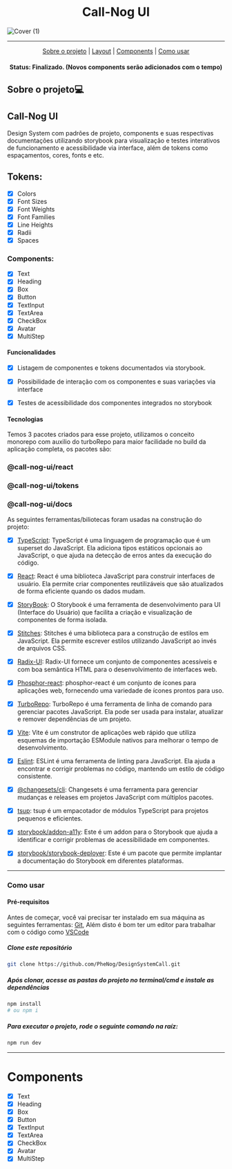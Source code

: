 <h1 align="center">Call-Nog UI</h1>

![Cover (1)](https://github.com/PheNog/ignite-shop/assets/104810112/6ad0986e-2da1-4526-b32f-65b236982857)

---

<p align="center">
 <a href="#sobre-o-projeto">Sobre o projeto</a> |
 <a href="#layout">Layout</a> | 
 <a href="#components">Components</a> |  
 <a href="#como-usar">Como usar</a> 
</p>

<h4 align="center">
   Status: Finalizado. (Novos components serão adicionados com o tempo)
</h4>

## Sobre o projeto💻
## Call-Nog UI
Design System com padrões de projeto, components e suas respectivas documentações utilizando storybook para visualização e testes interativos de funcionamento e acessibilidade via interface, além de tokens como espaçamentos, cores, fonts  e etc.
## Tokens:
- [x] Colors
- [x] Font Sizes
- [x] Font Weights
- [x] Font Families
- [x] Line Heights
- [x] Radii
- [x] Spaces
### Components:
- [x] Text
- [x] Heading
- [x] Box
- [x] Button
- [x] TextInput
- [x] TextArea
- [x] CheckBox
- [x] Avatar
- [x] MultiStep

#### Funcionalidades

- [X] Listagem de componentes e tokens documentados via storybook.
- [X] Possibilidade de interação com os componentes e suas variações via interface
- [X] Testes de acessibilidade dos componentes integrados no storybook


#### Tecnologias

Temos 3 pacotes criados para esse projeto, utilizamos o conceito monorepo com auxilio do turboRepo para maior facilidade no build da aplicação completa, os pacotes são:
### @call-nog-ui/react
### @call-nog-ui/tokens
### @call-nog-ui/docs

As seguintes ferramentas/biliotecas foram usadas na construção do projeto:

- [x] [TypeScript](https://www.typescriptlang.org/): TypeScript é uma linguagem de programação que é um superset do JavaScript. Ela adiciona tipos estáticos opcionais ao JavaScript, o que ajuda na detecção de erros antes da execução do código.

- [x] [React](https://reactjs.org/): React é uma biblioteca JavaScript para construir interfaces de usuário. Ela permite criar componentes reutilizáveis que são atualizados de forma eficiente quando os dados mudam.

- [x] [StoryBook](https://storybook.js.org/): O Storybook é uma ferramenta de desenvolvimento para UI (Interface do Usuário) que facilita a criação e visualização de componentes de forma isolada.

- [x] [Stitches](https://stitches.dev/): Stitches é uma biblioteca para a construção de estilos em JavaScript. Ela permite escrever estilos utilizando JavaScript ao invés de arquivos CSS.

- [x] [Radix-UI](https://www.radix-ui.com/): Radix-UI fornece um conjunto de componentes acessíveis e com boa semântica HTML para o desenvolvimento de interfaces web.

- [x] [Phosphor-react](https://www.npmjs.com/package/phosphor-react): phosphor-react é um conjunto de ícones para aplicações web, fornecendo uma variedade de ícones prontos para uso.

- [x] [TurboRepo](https://www.npmjs.com/package/turbo): TurboRepo é uma ferramenta de linha de comando para gerenciar pacotes JavaScript. Ela pode ser usada para instalar, atualizar e remover dependências de um projeto.

- [x] [Vite](https://vitejs.dev/): Vite é um construtor de aplicações web rápido que utiliza esquemas de importação ESModule nativos para melhorar o tempo de desenvolvimento.

- [x] [Eslint](https://eslint.org/): ESLint é uma ferramenta de linting para JavaScript. Ela ajuda a encontrar e corrigir problemas no código, mantendo um estilo de código consistente.

- [x] [@changesets/cli](https://www.npmjs.com/package/@changesets/cli): Changesets é uma ferramenta para gerenciar mudanças e releases em projetos JavaScript com múltiplos pacotes.

- [x] [tsup](https://www.npmjs.com/package/tsup): tsup é um empacotador de módulos TypeScript para projetos pequenos e eficientes.

- [x] [storybook/addon-a11y](https://storybook.js.org/addons/@storybook/addon-a11y): Este é um addon para o Storybook que ajuda a identificar e corrigir problemas de acessibilidade em componentes.

- [x] [storybook/storybook-deployer](https://www.npmjs.com/package/@storybook/storybook-deployer): Este é um pacote que permite implantar a documentação do Storybook em diferentes plataformas.


___

### Como usar
#### Pré-requisitos

Antes de começar, você vai precisar ter instalado em sua máquina as seguintes ferramentas:
[Git](https://git-scm.com),  Além disto é bom ter um editor para trabalhar com o código como [VSCode](https://code.visualstudio.com/)

##### Clone este repositório
```bash
git clone https://github.com/PheNog/DesignSystemCall.git
```
##### Após clonar, acesse as pastas do projeto no terminal/cmd e instale as dependências
```bash
npm install
# ou npm i
```

##### Para executar o projeto, rode o seguinte comando na raíz:
```bash
npm run dev
```
___


# Components

- [x] Text
- [x] Heading
- [x] Box
- [x] Button
- [x] TextInput
- [x] TextArea
- [x] CheckBox
- [x] Avatar
- [x] MultiStep